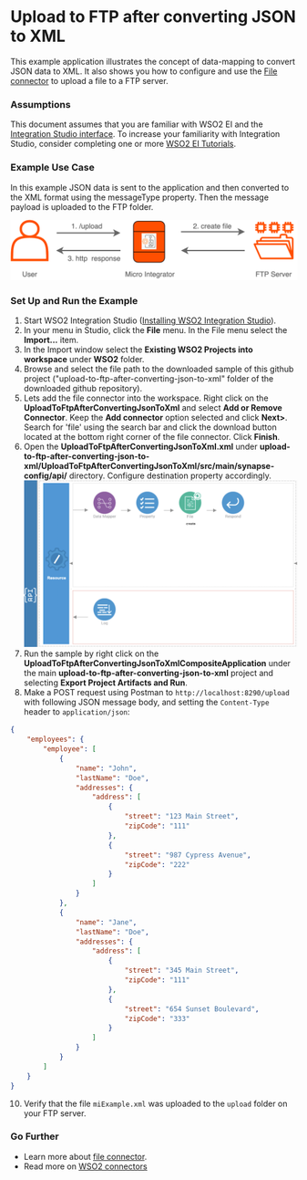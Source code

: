 # Upload to FTP after converting JSON to XML

This example application illustrates the concept of data-mapping to convert JSON data to XML. It also shows you how to 
configure and use the [File connector](https://store.wso2.com/store/assets/esbconnector/details/5d6de1a4-1fa7-434e-863f-95c8533d3df2) to upload a file to a FTP server.

### Assumptions ###

This document assumes that you are familiar with WSO2 EI and the 
[Integration Studio interface](https://ei.docs.wso2.com/en/latest/micro-integrator/overview/quick-start-guide/). To 
increase your familiarity with Integration Studio, consider completing one or more 
[WSO2 EI Tutorials](https://ei.docs.wso2.com/en/latest/micro-integrator/use-cases/integration-use-cases/).

### Example Use Case
In this example JSON data is sent to the application and then converted to the XML format using the messageType property.
Then the message payload is uploaded to the FTP folder.

![UploadToFtpAfterConvertingJsonToXml](../resources/images/upload-to-ftp-after-converting-json-to-xml/upload-to-ftp-after-converting-json-to-xml-use-case.png?raw=true)

### Set Up and Run the Example

1. Start WSO2 Integration Studio ([Installing WSO2 Integration Studio](https://ei.docs.wso2.com/en/latest/micro-integrator/develop/installing-WSO2-Integration-Studio/)).
2. In your menu in Studio, click the **File** menu. In the File menu select the **Import...** item.
3. In the Import window select the **Existing WSO2 Projects into workspace** under **WSO2** folder.
4. Browse and select the file path to the downloaded sample of this github project 
("upload-to-ftp-after-converting-json-to-xml" folder of the downloaded github repository).
5. Lets add the file connector into the workspace. Right click on the **UploadToFtpAfterConvertingJsonToXml** and select 
**Add or Remove Connector**. Keep the **Add connector** option selected and click **Next>**. Search for 'file' using the 
search bar and click the download button located at the bottom right corner of the file connector. Click **Finish**.
6. Open the **UploadToFtpAfterConvertingJsonToXml.xml** under 
**upload-to-ftp-after-converting-json-to-xml/UploadToFtpAfterConvertingJsonToXml/src/main/synapse-config/api/** directory. 
Configure destination property accordingly.
![Alt text](../resources/images/upload-to-ftp-after-converting-json-to-xml/upload-to-ftp-after-converting-json-to-xml.png?raw=true "UploadToFtpAfterConvertingJsonToXml")
7. Run the sample by right click on the **UploadToFtpAfterConvertingJsonToXmlCompositeApplication** under the main 
**upload-to-ftp-after-converting-json-to-xml** project and selecting **Export Project Artifacts and Run**.
8. Make a POST request using Postman to `http://localhost:8290/upload` with following JSON message body, and setting the 
`Content-Type` header to `application/json`:
```json
{
    "employees": {
        "employee": [
            {
                "name": "John",
                "lastName": "Doe",
                "addresses": {
                    "address": [
                        {
                            "street": "123 Main Street",
                            "zipCode": "111"
                        },
                        {
                            "street": "987 Cypress Avenue",
                            "zipCode": "222"
                        }
                    ]
                }
            },
            {
                "name": "Jane",
                "lastName": "Doe",
                "addresses": {
                    "address": [
                        {
                            "street": "345 Main Street",
                            "zipCode": "111"
                        },
                        {
                            "street": "654 Sunset Boulevard",
                            "zipCode": "333"
                        }
                    ]
                }
            }
        ]
    }
}
```
10. Verify that the file `miExample.xml` was uploaded to the `upload` folder on your FTP server.

### Go Further

* Learn more about [file connector](https://docs.wso2.com/display/ESBCONNECTORS/Working+with+the+File+Connector#WorkingwiththeFileConnector-append).
* Read more on [WSO2 connectors](https://docs.wso2.com/display/ESBCONNECTORS/WSO2+ESB+Connectors+Documentation)
